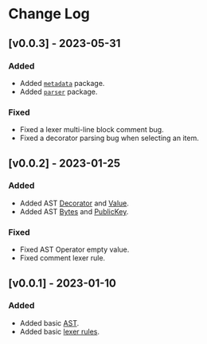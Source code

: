 # Change Log

## [v0.0.3] - 2023-05-31

### Added

- Added [`metadata`](https://pkg.go.dev/github.com/durudex/go-polylang/metadata) package.
- Added [`parser`](https://pkg.go.dev/github.com/durudex/go-polylang/parser) package.

### Fixed

- Fixed a lexer multi-line block comment bug.
- Fixed a decorator parsing bug when selecting an item.

## [v0.0.2] - 2023-01-25

### Added

- Added AST [Decorator](https://pkg.go.dev/github.com/durudex/go-polylang/ast#Decorator) and [Value](https://pkg.go.dev/github.com/durudex/go-polylang/ast#Value).
- Added AST [Bytes](https://pkg.go.dev/github.com/durudex/go-polylang/ast#Bytes) and [PublicKey](https://pkg.go.dev/github.com/durudex/go-polylang/ast#PublicKey).

### Fixed

- Fixed AST Operator empty value.
- Fixed comment lexer rule.

## [v0.0.1] - 2023-01-10

### Added

- Added basic [AST](https://pkg.go.dev/github.com/durudex/go-polylang/ast).
- Added basic [lexer rules](https://pkg.go.dev/github.com/durudex/go-polylang#Lexer).
